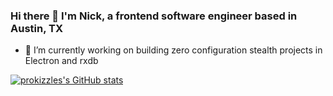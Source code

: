 ### Hi there 👋 I'm Nick, a frontend software engineer based in Austin, TX


- 🔭 I’m currently working on building zero configuration stealth projects in Electron and rxdb


[![prokizzles's GitHub stats](https://github-readme-stats.vercel.app/api?username=prokizzle&count_private=true)](https://github.com/anuraghazra/github-readme-stats)
